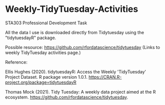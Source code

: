 # Weekly-TidyTuesday-Activities
STA303 Professional Development Task

All the data I use is downloaded directly from Tidytuesday using the "tidytuesdayR" package.

Possible resource: https://github.com/rfordatascience/tidytuesday (Links to weekly TidyTuesday activities page.) 


Reference:

Ellis Hughes (2020). tidytuesdayR: Access the Weekly 'TidyTuesday' Project Dataset. R package version 1.0.1. https://CRAN.R-project.org/package=tidytuesdayR

Thomas Mock (2021). Tidy Tuesday: A weekly data project aimed at the R ecosystem. https://github.com/rfordatascience/tidytuesday.
